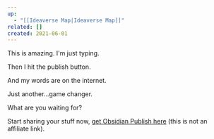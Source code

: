 ```yaml
---
up:
  - "[[Ideaverse Map|Ideaverse Map]]"
related: []
created: 2021-06-01
---
```

This is amazing. I'm just typing. 

Then I hit the publish button.

And my words are on the internet.

Just another...game changer.

What are you waiting for?

Start sharing your stuff now, [get Obsidian Publish here](https://obsidian.md/publish) (this is not an affiliate link).